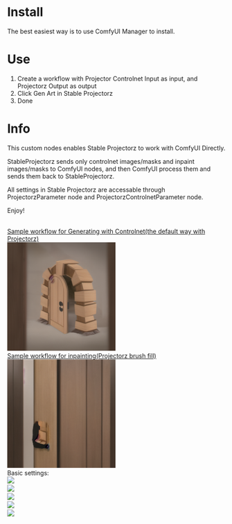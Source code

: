 # Install
The best easiest way is to use ComfyUI Manager to install.

# Use
1. Create a workflow with Projector Controlnet Input as input, and Projectorz Output as output
2. Click Gen Art in Stable Projectorz
3. Done

# Info
This custom nodes enables Stable Projectorz to work with ComfyUI Directly.

StableProjectorz sends only controlnet images/masks and inpaint images/masks to ComfyUI nodes, and then ComfyUI process them and sends them back to StableProjectorz.

All settings in Stable Projectorz are accessable through ProjectorzParameter node and ProjectorzControlnetParameter node.

Enjoy!

<br />
<a href="samples/ProjectorzGen_Sample.json">Sample workflow for Generating with Controlnet(the default way with Projectorz)</a>
<br />
<img width="250" src="./samples/ProjectorzGen_Sample.png">
<br />
<a href="samples/ProjectorzInpaint_Sample.json">Sample workflow for inpainting(Projectorz brush fill)</a>
<br />
<img width="250" src="./samples/ProjectorzInpaint_Sample.png">
<br />
Basic settings:
<br />
<img width="241" src="https://github.com/tianlang0704/ComfyUI-StableProjectorzBridge/assets/12490479/539f44ed-78ef-46fb-a262-e5a314ed439f">
<br />
<img width="422" src="https://github.com/tianlang0704/ComfyUI-StableProjectorzBridge/assets/12490479/b3efe776-fb26-4f4f-959b-0c13e2e3418d">
<br />
<img width="427" src="https://github.com/tianlang0704/ComfyUI-StableProjectorzBridge/assets/12490479/0dfccf2a-290e-43c4-8014-23b2fc1e5c55">
<br />
<img width="931" src="https://github.com/tianlang0704/ComfyUI-StableProjectorzBridge/assets/12490479/b5a92132-8538-481b-909c-ca4709f300b0">
<br />
<img width="600" src="https://github.com/tianlang0704/ComfyUI-StableProjectorzBridge/assets/12490479/05db7d2a-615b-479b-bf3b-243f6d43df92">
